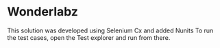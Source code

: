 # Wonderlabz
This solution was developed using Selenium Cx and added Nunits
To run the test cases, open the Test explorer and run from there.
